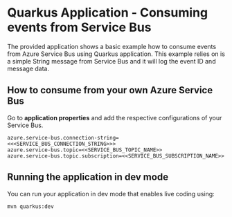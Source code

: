 # Quarkus Application - Consuming events from Service Bus

The provided application shows a basic example how to consume events from Azure Service Bus using 
Quarkus application.
This example relies on is a simple String message from Service Bus and it will log the event ID and 
message data.



## How to consume from your own Azure Service Bus

Go to <strong>application properties</strong> and add the respective configurations of your Service Bus.

```
azure.service-bus.connection-string=<<<SERVICE_BUS_CONNECTION_STRING>>>
azure.service-bus.topic=<<SERVICE_BUS_TOPIC_NAME>>
azure.service-bus.topic.subscription=<<SERVICE_BUS_SUBSCRIPTION_NAME>>
```


## Running the application in dev mode

You can run your application in dev mode that enables live coding using:

```shell script
mvn quarkus:dev
```
